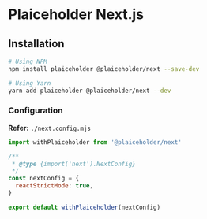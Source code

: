 # Plaiceholder Next.js

<!--
https://github.com/chrsep/grayson/blob/main/src/pages/api/me/index.ts
https://github.com/chrsep/grayson/blob/main/src/lib/image-server.ts
-->

## Installation

```sh
# Using NPM
npm install plaiceholder @plaiceholder/next --save-dev

# Using Yarn
yarn add plaiceholder @plaiceholder/next --dev
```

### Configuration

**Refer:** `./next.config.mjs`

```mjs
import withPlaiceholder from '@plaiceholder/next'

/**
 * @type {import('next').NextConfig}
 */
const nextConfig = {
  reactStrictMode: true,
}

export default withPlaiceholder(nextConfig)
```
